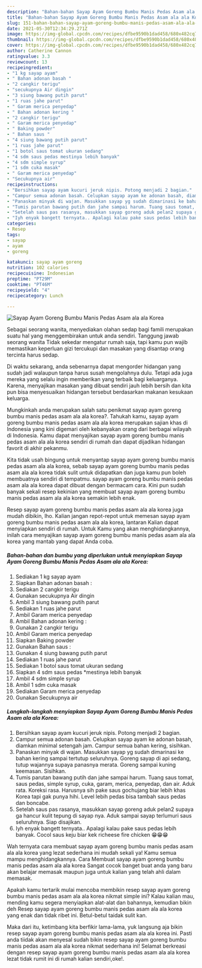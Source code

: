 ```yaml
---
description: "Bahan-bahan Sayap Ayam Goreng Bumbu Manis Pedas Asam ala ala Korea yang lezat dan Mudah Dibuat"
title: "Bahan-bahan Sayap Ayam Goreng Bumbu Manis Pedas Asam ala ala Korea yang lezat dan Mudah Dibuat"
slug: 151-bahan-bahan-sayap-ayam-goreng-bumbu-manis-pedas-asam-ala-ala-korea-yang-lezat-dan-mudah-dibuat
date: 2021-05-30T12:34:29.271Z
image: https://img-global.cpcdn.com/recipes/dfbe9590b1dad458/680x482cq70/sayap-ayam-goreng-bumbu-manis-pedas-asam-ala-ala-korea-foto-resep-utama.jpg
thumbnail: https://img-global.cpcdn.com/recipes/dfbe9590b1dad458/680x482cq70/sayap-ayam-goreng-bumbu-manis-pedas-asam-ala-ala-korea-foto-resep-utama.jpg
cover: https://img-global.cpcdn.com/recipes/dfbe9590b1dad458/680x482cq70/sayap-ayam-goreng-bumbu-manis-pedas-asam-ala-ala-korea-foto-resep-utama.jpg
author: Catherine Cannon
ratingvalue: 3.3
reviewcount: 13
recipeingredient:
- "1 kg sayap ayam"
- " Bahan adonan basah "
- "2 cangkir terigu"
- "secukupnya Air dingin"
- "3 siung bawang putih parut"
- "1 ruas jahe parut"
- " Garam merica penyedap"
- " Bahan adonan kering "
- "2 cangkir terigu"
- " Garam merica penyedap"
- " Baking powder"
- " Bahan saus "
- "4 siung bawang putih parut"
- "1 ruas jahe parut"
- "1 botol saus tomat ukuran sedang"
- "4 sdm saus pedas mestinya lebih banyak"
- "4 sdm simple syrup"
- "1 sdm cuka masak"
- " Garam merica penyedap"
- "Secukupnya air"
recipeinstructions:
- "Bersihkan sayap ayam kucuri jeruk nipis. Potong menjadi 2 bagian."
- "Campur semua adonan basah. Celupkan sayap ayam ke adonan basah, diamkan minimal setengah jam. Campur semua bahan kering, sisihkan."
- "Panaskan minyak di wajan. Masukkan sayap yg sudah dimarinasi ke bahan kering sampai tertutup seluruhnya. Goreng sayap di api sedang, tutup wajannya supaya panasnya merata. Goreng sampai kuning keemasan. Sisihkan."
- "Tumis parutan bawang putih dan jahe sampai harum. Tuang saus tomat, saus pedas, simple syrup, cuka, garam, merica, penyedap, dan air. Aduk rata. Koreksi rasa. Harusnya sih pake saus gochujang biar lebih khas Korea tapi gak punya hihi. Level lebih pedas bisa tambah saus pedas dan boncabe."
- "Setelah saus pas rasanya, masukkan sayap goreng aduk pelan2 supaya ga hancur kulit tepung di sayap nya. Aduk sampai sayap terlumuri saus seluruhnya. Siap disajikan."
- "Iyh enyak bangett ternyata.. Apalagi kalau pake saus pedas lebih banyak. Cocol saus keju biar kek richeese fire chicken 😁😁😁"
categories:
- Resep
tags:
- sayap
- ayam
- goreng

katakunci: sayap ayam goreng 
nutrition: 102 calories
recipecuisine: Indonesian
preptime: "PT29M"
cooktime: "PT46M"
recipeyield: "4"
recipecategory: Lunch

---
```



![Sayap Ayam Goreng Bumbu Manis Pedas Asam ala ala Korea](https://img-global.cpcdn.com/recipes/dfbe9590b1dad458/680x482cq70/sayap-ayam-goreng-bumbu-manis-pedas-asam-ala-ala-korea-foto-resep-utama.jpg)

Sebagai seorang wanita, menyediakan olahan sedap bagi famili merupakan suatu hal yang menggembirakan untuk anda sendiri. Tanggung jawab seorang  wanita Tidak sekedar mengatur rumah saja, tapi kamu pun wajib memastikan keperluan gizi tercukupi dan masakan yang disantap orang tercinta harus sedap.

Di waktu  sekarang, anda sebenarnya dapat mengorder hidangan yang sudah jadi walaupun tanpa harus susah mengolahnya dulu. Tetapi ada juga mereka yang selalu ingin memberikan yang terbaik bagi keluarganya. Karena, menyajikan masakan yang dibuat sendiri jauh lebih bersih dan kita pun bisa menyesuaikan hidangan tersebut berdasarkan makanan kesukaan keluarga. 



Mungkinkah anda merupakan salah satu penikmat sayap ayam goreng bumbu manis pedas asam ala ala korea?. Tahukah kamu, sayap ayam goreng bumbu manis pedas asam ala ala korea merupakan sajian khas di Indonesia yang kini digemari oleh kebanyakan orang dari berbagai wilayah di Indonesia. Kamu dapat menyajikan sayap ayam goreng bumbu manis pedas asam ala ala korea sendiri di rumah dan dapat dijadikan hidangan favorit di akhir pekanmu.

Kita tidak usah bingung untuk menyantap sayap ayam goreng bumbu manis pedas asam ala ala korea, sebab sayap ayam goreng bumbu manis pedas asam ala ala korea tidak sulit untuk didapatkan dan juga kamu pun boleh membuatnya sendiri di tempatmu. sayap ayam goreng bumbu manis pedas asam ala ala korea dapat dibuat dengan bermacam cara. Kini pun sudah banyak sekali resep kekinian yang membuat sayap ayam goreng bumbu manis pedas asam ala ala korea semakin lebih enak.

Resep sayap ayam goreng bumbu manis pedas asam ala ala korea juga mudah dibikin, lho. Kalian jangan repot-repot untuk memesan sayap ayam goreng bumbu manis pedas asam ala ala korea, lantaran Kalian dapat menyiapkan sendiri di rumah. Untuk Kamu yang akan menghidangkannya, inilah cara menyajikan sayap ayam goreng bumbu manis pedas asam ala ala korea yang mantab yang dapat Anda coba.

<!--inarticleads1-->

##### Bahan-bahan dan bumbu yang diperlukan untuk menyiapkan Sayap Ayam Goreng Bumbu Manis Pedas Asam ala ala Korea:

1. Sediakan 1 kg sayap ayam
1. Siapkan  Bahan adonan basah :
1. Sediakan 2 cangkir terigu
1. Gunakan secukupnya Air dingin
1. Ambil 3 siung bawang putih parut
1. Sediakan 1 ruas jahe parut
1. Ambil  Garam merica penyedap
1. Ambil  Bahan adonan kering :
1. Gunakan 2 cangkir terigu
1. Ambil  Garam merica penyedap
1. Siapkan  Baking powder
1. Gunakan  Bahan saus :
1. Gunakan 4 siung bawang putih parut
1. Sediakan 1 ruas jahe parut
1. Sediakan 1 botol saus tomat ukuran sedang
1. Siapkan 4 sdm saus pedas *mestinya lebih banyak
1. Ambil 4 sdm simple syrup
1. Ambil 1 sdm cuka masak
1. Sediakan  Garam merica penyedap
1. Gunakan Secukupnya air




<!--inarticleads2-->

##### Langkah-langkah menyiapkan Sayap Ayam Goreng Bumbu Manis Pedas Asam ala ala Korea:

1. Bersihkan sayap ayam kucuri jeruk nipis. Potong menjadi 2 bagian.
1. Campur semua adonan basah. Celupkan sayap ayam ke adonan basah, diamkan minimal setengah jam. Campur semua bahan kering, sisihkan.
1. Panaskan minyak di wajan. Masukkan sayap yg sudah dimarinasi ke bahan kering sampai tertutup seluruhnya. Goreng sayap di api sedang, tutup wajannya supaya panasnya merata. Goreng sampai kuning keemasan. Sisihkan.
1. Tumis parutan bawang putih dan jahe sampai harum. Tuang saus tomat, saus pedas, simple syrup, cuka, garam, merica, penyedap, dan air. Aduk rata. Koreksi rasa. Harusnya sih pake saus gochujang biar lebih khas Korea tapi gak punya hihi. Level lebih pedas bisa tambah saus pedas dan boncabe.
1. Setelah saus pas rasanya, masukkan sayap goreng aduk pelan2 supaya ga hancur kulit tepung di sayap nya. Aduk sampai sayap terlumuri saus seluruhnya. Siap disajikan.
1. Iyh enyak bangett ternyata.. Apalagi kalau pake saus pedas lebih banyak. Cocol saus keju biar kek richeese fire chicken 😁😁😁




Wah ternyata cara membuat sayap ayam goreng bumbu manis pedas asam ala ala korea yang lezat sederhana ini mudah sekali ya! Kamu semua mampu menghidangkannya. Cara Membuat sayap ayam goreng bumbu manis pedas asam ala ala korea Sangat cocok banget buat anda yang baru akan belajar memasak maupun juga untuk kalian yang telah ahli dalam memasak.

Apakah kamu tertarik mulai mencoba membikin resep sayap ayam goreng bumbu manis pedas asam ala ala korea nikmat simple ini? Kalau kalian mau, mending kamu segera menyiapkan alat-alat dan bahannya, kemudian bikin deh Resep sayap ayam goreng bumbu manis pedas asam ala ala korea yang enak dan tidak ribet ini. Betul-betul taidak sulit kan. 

Maka dari itu, ketimbang kita berfikir lama-lama, yuk langsung aja bikin resep sayap ayam goreng bumbu manis pedas asam ala ala korea ini. Pasti anda tiidak akan menyesal sudah bikin resep sayap ayam goreng bumbu manis pedas asam ala ala korea nikmat sederhana ini! Selamat berkreasi dengan resep sayap ayam goreng bumbu manis pedas asam ala ala korea lezat tidak rumit ini di rumah kalian sendiri,oke!.

